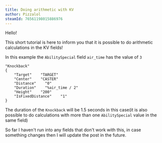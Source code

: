 ```yaml
---
title: Doing arithmetic with KV
author: Pizzalol
steamId: 76561198015886976
---
```


Hello! 

This short tutorial is here to inform you that it is possible to do arithmetic calculations in the KV fields!

In this example the `AbilitySpecial` field `air_time` has the value of `3`

~~~
"Knockback"
{
    "Target"    "TARGET"
    "Center"    "CASTER"
    "Distance"    "0"
    "Duration"    "%air_time / 2"
    "Height"    "200"
    "IsFixedDistance"    "1"
}
~~~
The duration of the `Knockback` will be 1.5 seconds in this case(it is also possible to do calculations with more than one `AbilitySpecial` value in the same field)

So far I haven't run into any fields that don't work with this, in case something changes then I will update the post in the future.
